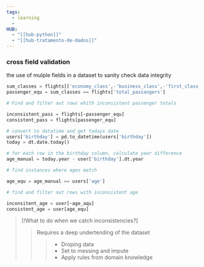 ```yaml
---
tags:
  - learning
  - 
HUB:
  - "[[hub-python]]"
  - "[[hub-tratamento-de-dados]]"
---
```

### cross field validation

the use of mulple fields in a dataset to sanity check data integrity

```python
sum_classes = flights[['economy_class',-'business_class',-'first_class']].sum(axis = 1)
passenger_equ = sum_classes == flights['total_passangers']

# Find and filter out rows whith inconsistent passenger totals

inconsistent_pass = flights[~passenger_equ]
consistent_pass = flights[passenger_equ]
```

```python
# convert to datatime and get todays date
users['birthday'] = pd.to_datetime(users['birthday'])
today = dt.date.today()

# for each row in the birthday column, calculate year difference 
age_manual = today.year - user['birthday'].dt.year

# find instances where ages match

age_equ = age_manual == users['age']

# find and filter out rows with inconsistent age

inconsitent_age = user[~age_aqu]
consistent_age = user[age_equ]

```

>[!What to do when we catch inconsistencies?]
>> Requires a deep undertending of the dataset
>> > - Droping data
>> > - Set to messing and impute
>> >- Apply rules from domain knowledge




